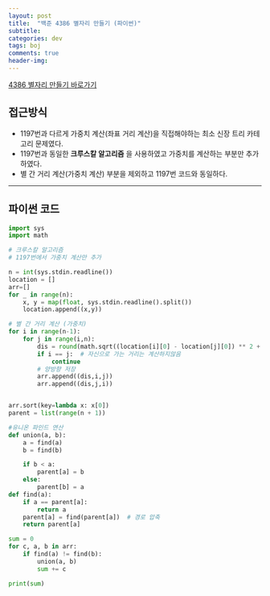 ```yaml
---
layout: post
title:  "백준 4386 별자리 만들기 (파이썬)"
subtitle:   
categories: dev
tags: boj
comments: true
header-img: 
---
```


[4386 별자리 만들기 바로가기](https://www.acmicpc.net/problem/4386)   
    

## 접근방식
- 1197번과 다르게 가중치 계산(좌표 거리 계산)을 직접해야하는 최소 신장 트리 카테고리 문제였다.  
- 1197번과 동일한 __크루스칼 알고리즘__  을 사용하였고 가중치를 계산하는 부분만 추가하였다.   
- 별 간 거리 계산(가중치 계산) 부분을 제외하고 1197번 코드와 동일하다.  
  
---

## 파이썬 코드
```python
import sys
import math

# 크루스칼 알고리즘
# 1197번에서 가중치 계산만 추가

n = int(sys.stdin.readline())
location = []
arr=[]
for _ in range(n):
    x, y = map(float, sys.stdin.readline().split())
    location.append((x,y))

# 별 간 거리 계산 (가중치)
for i in range(n-1):
    for j in range(i,n):
        dis = round(math.sqrt((location[i][0] - location[j][0]) ** 2 + (location[i][1] - location[j][1]) ** 2),2)
        if i == j:  # 자신으로 가는 거리는 계산하지않음
            continue
        # 양방향 저장
        arr.append((dis,i,j))
        arr.append((dis,j,i))


arr.sort(key=lambda x: x[0])
parent = list(range(n + 1))

#유니온 파인드 연산
def union(a, b):
    a = find(a)
    b = find(b)

    if b < a:
        parent[a] = b
    else:
        parent[b] = a
def find(a):
    if a == parent[a]:
        return a
    parent[a] = find(parent[a])  # 경로 압축
    return parent[a]

sum = 0
for c, a, b in arr:
    if find(a) != find(b):
        union(a, b)
        sum += c

print(sum)
```
